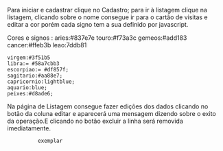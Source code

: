 Para iniciar e cadastrar clique no Cadastro;
para ir à listagem clique na listagem, clicando sobre o nome consegue ir para o cartão de visitas e editar a cor porém cada signo tem a sua definido por javascript.

Cores e signos :
  aries:#837e7e 
    touro:#f73a3c 
    gemeos:#add183
    cancer:#ffeb3b
    leao:7ddb81
                
    virgem:#3f51b5
    libra:= #58a7cbb3
    escorpiao:= #df857f;  
    sagitario:#aa88e7; 
    capricornio:lightblue;  
    aquario:blue;
    peixes:#d8ade6;

Na página de Listagem consegue fazer edições dos dados clicando no botão da coluna editar e aparecerá uma mensagem dizendo sobre o exito da operação.E clicando no botão excluir a linha será removida imediatamente.         
              
              exemplar
            